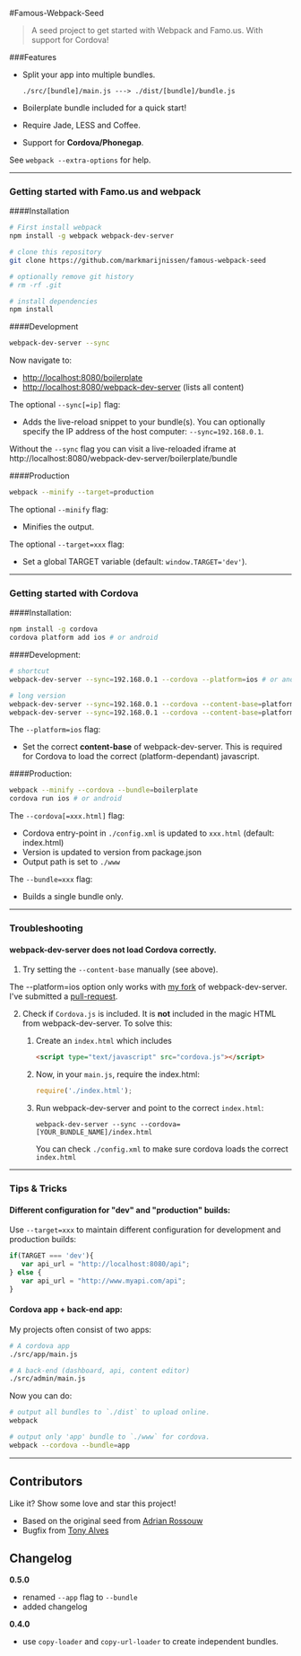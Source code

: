 #Famous-Webpack-Seed
> A seed project to get started with Webpack and Famo.us. With support for Cordova!

###Features

* Split your app into multiple bundles. 

    ```./src/[bundle]/main.js ---> ./dist/[bundle]/bundle.js```
      
* Boilerplate bundle included for a quick start!
* Require Jade, LESS and Coffee.
* Support for **Cordova/Phonegap**.

See `webpack --extra-options` for help.

---

### Getting started with Famo.us and webpack

####Installation

```bash
# First install webpack
npm install -g webpack webpack-dev-server 

# clone this repository
git clone https://github.com/markmarijnissen/famous-webpack-seed

# optionally remove git history
# rm -rf .git 

# install dependencies
npm install 
```

####Development

```bash
webpack-dev-server --sync
```

Now navigate to:

* [http://localhost:8080/boilerplate](http://localhost:8080/boilerplate)
* [http://localhost:8080/webpack-dev-server](http://localhost:8080/webpack-dev-server) (lists all content)

The optional `--sync[=ip]` flag:

* Adds the live-reload snippet to your bundle(s). You can optionally specify the IP address of the host computer: `--sync=192.168.0.1`. 

Without the `--sync` flag you can visit a live-reloaded iframe at http://localhost:8080/webpack-dev-server/boilerplate/bundle


####Production
```bash
webpack --minify --target=production
```

The optional `--minify` flag:

* Minifies the output.

The optional `--target=xxx` flag:

* Set a global TARGET variable (default: `window.TARGET='dev'`).

---

### Getting started with Cordova 

####Installation:

```bash
npm install -g cordova
cordova platform add ios # or android
```

####Development:

```bash
# shortcut
webpack-dev-server --sync=192.168.0.1 --cordova --platform=ios # or android

# long version
webpack-dev-server --sync=192.168.0.1 --cordova --content-base=platform/ios/www 
webpack-dev-server --sync=192.168.0.1 --cordova --content-base=platform/android/assets/www 
```

The `--platform=ios` flag:

* Set the correct **content-base** of webpack-dev-server. This is required for Cordova to load the correct (platform-dependant) javascript.


####Production:
```bash
webpack --minify --cordova --bundle=boilerplate
cordova run ios # or android
```

The `--cordova[=xxx.html]` flag:

* Cordova entry-point in `./config.xml` is updated to `xxx.html` (default: index.html)
* Version is updated to version from package.json
* Output path is set to `./www`

The `--bundle=xxx` flag:

* Builds a single bundle only.

---

### Troubleshooting

#### webpack-dev-server does not load Cordova correctly.

1. Try setting the `--content-base` manually (see above).

  The --platform=ios option only works with [my fork](https://github.com/markmarijnissen/webpack-dev-server) of webpack-dev-server. I've submitted a [pull-request](https://github.com/webpack/webpack-dev-server/pull/41). 

2. Check if `Cordova.js` is included. It is **not** included in the magic HTML from webpack-dev-server. To solve this:

    1. Create an `index.html` which includes 
        ````html
        <script type="text/javascript" src="cordova.js"></script>
        ````

    2. Now, in your `main.js`, require the index.html:
        ````js
        require('./index.html');
        ````
        
    3. Run webpack-dev-server and point to the correct `index.html`:
        ````
        webpack-dev-server --sync --cordova=[YOUR_BUNDLE_NAME]/index.html
        ````
        
        You can check `./config.xml` to make sure cordova loads the correct `index.html`

---

### Tips & Tricks

#### Different configuration for "dev" and "production" builds:
Use `--target=xxx` to maintain different configuration for development and production builds:

```javascript
if(TARGET === 'dev'){
   var api_url = "http://localhost:8080/api";
} else {
   var api_url = "http://www.myapi.com/api";
}
```

#### Cordova app + back-end app:
My projects often consist of two apps:

```bash
# A cordova app
./src/app/main.js   

# A back-end (dashboard, api, content editor)
./src/admin/main.js  
```   

Now you can do:
```bash
# output all bundles to `./dist` to upload online.
webpack                 

# output only 'app' bundle to `./www` for cordova.
webpack --cordova --bundle=app    
```
---

## Contributors

Like it? Show some love and star this project!

* Based on the original seed from [Adrian Rossouw](https://github.com/Vertice/famous-webpack-seed)
* Bugfix from [Tony Alves](https://github.com/talves/)

## Changelog

**0.5.0**

* renamed `--app` flag to `--bundle`
* added changelog

**0.4.0**

* use `copy-loader` and `copy-url-loader` to create independent bundles.